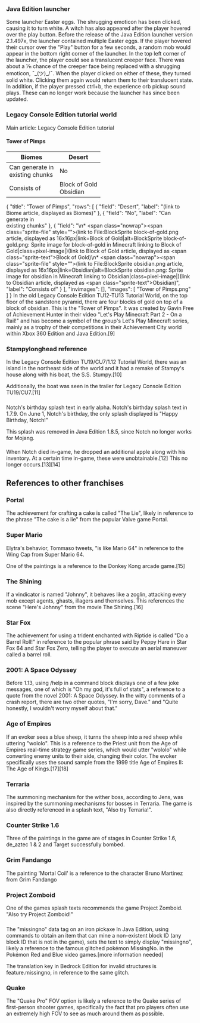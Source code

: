 ### Java Edition launcher
Some launcher Easter eggs. The shrugging emoticon has been clicked, causing it to turn white. A witch has also appeared after the player hovered over the play button.
Before the release of the Java Edition launcher version 2.1.497x, the launcher contained multiple Easter eggs. If the player hovered their cursor over the "Play" button for a few seconds, a random mob would appear in the bottom right corner of the launcher. In the top left corner of the launcher, the player could see a translucent creeper face. There was about a 1⁄11 chance of the creeper face being replaced with a shrugging emoticon, ¯\_(ツ)_/¯. When the player clicked on either of these, they turned solid white. Clicking them again would return them to their translucent state. In addition, if the player pressed ctrl+b, the experience orb pickup sound plays. These can no longer work because the launcher has since been updated.


### Legacy Console Edition tutorial world
Main article: Legacy Console Edition tutorial
#### Tower of Pimps
| Biomes                              | Desert                          |
|-------------------------------------|---------------------------------|
| Can generate in<br/>existing chunks | No                              |
| Consists of                         | Block of Gold<br/>Obsidian<br/> |

{
    "title": "Tower of Pimps",
    "rows": [
        {
            "field": "Desert",
            "label": "(link to Biome article, displayed as Biomes)"
        },
        {
            "field": "No",
            "label": "Can generate in<br>existing chunks"
        },
        {
            "field": "\n* <span class=\"nowrap\"><span class=\"sprite-file\" style=\"\">(link to File:BlockSprite block-of-gold.png article, displayed as 16x16px|link=Block of Gold|alt=BlockSprite block-of-gold.png: Sprite image for block-of-gold in Minecraft linking to Block of Gold|class=pixel-image|)</span>(link to Block of Gold article, displayed as <span class=\"sprite-text\">Block of Gold</span>)</span>\n* <span class=\"nowrap\"><span class=\"sprite-file\" style=\"\">(link to File:BlockSprite obsidian.png article, displayed as 16x16px|link=Obsidian|alt=BlockSprite obsidian.png: Sprite image for obsidian in Minecraft linking to Obsidian|class=pixel-image|)</span>(link to Obsidian article, displayed as <span class=\"sprite-text\">Obsidian</span>)</span>",
            "label": "Consists of"
        }
    ],
    "invimages": [],
    "images": [
        "Tower of Pimps.png"
    ]
}
In the old Legacy Console Edition TU12-TU13 Tutorial World, on the top floor of the sandstone pyramid, there are four blocks of gold on top of a block of obsidian. This is the "Tower of Pimps". It was created by Gavin Free of Achievement Hunter in their video "Let's Play Minecraft Part 2 - On a Rail!" and has become a symbol of the group's Let's Play Minecraft series, mainly as a trophy of their competitions in their Achievement City world within Xbox 360 Edition and Java Edition.[9]

### Stampylonghead reference
In the Legacy Console Edition TU19/CU7/1.12 Tutorial World, there was an island in the northeast side of the world and it had a remake of Stampy's house along with his boat, the S.S. Stumpy.[10]

Additionally, the boat was seen in the trailer for Legacy Console Edition TU19/CU7.[11]

### 
Notch's birthday splash text in early alpha.
Notch's birthday splash text in 1.7.9.
On June 1, Notch's birthday, the only splash displayed is "Happy Birthday, Notch!" 

This splash was removed in Java Edition 1.8.5, since Notch no longer works for Mojang.

#### 
When Notch died in-game, he dropped an additional apple along with his inventory. At a certain time in-game, these were unobtainable.[12] This no longer occurs.[13][14]

## References to other franchises
### Portal
The achievement for crafting a cake is called "The Lie", likely in reference to the phrase "The cake is a lie" from the popular Valve game Portal.

### Super Mario
Elytra's behavior, Tommaso tweets, "is like Mario 64" in reference to the Wing Cap from Super Mario 64.

One of the paintings is a reference to the Donkey Kong arcade game.[15]

### The Shining
If a vindicator is named "Johnny", it behaves like a zoglin, attacking every mob except agents, ghasts, illagers and themselves. This references the scene "Here's Johnny" from the movie The Shining.[16]

### Star Fox
The achievement for using a trident enchanted with Riptide is called "Do a Barrel Roll!" in reference to the popular phrase said by Peppy Hare in Star Fox 64 and Star Fox Zero, telling the player to execute an aerial maneuver called a barrel roll.

### 2001: A Space Odyssey
Before 1.13, using /help in a command block displays one of a few joke messages, one of which is "Oh my god, it's full of stats", a reference to a quote from the novel 2001: A Space Odyssey. In the witty comments of a crash report, there are two other quotes, "I'm sorry, Dave." and "Quite honestly, I wouldn't worry myself about that."

### Age of Empires
If an evoker sees a blue sheep, it turns the sheep into a red sheep while uttering "wololo". This is a reference to the Priest unit from the Age of Empires real-time strategy game series, which would utter "wololo" while converting enemy units to their side, changing their color. The evoker specifically uses the sound sample from the 1999 title Age of Empires II: The Age of Kings.[17][18]

### Terraria
The summoning mechanism for the wither boss, according to Jens, was inspired by the summoning mechanisms for bosses in Terraria. The game is also directly referenced in a splash text, "Also try Terraria!".

### Counter Strike 1.6
Three of the paintings in the game are of stages in Counter Strike 1.6, de_aztec 1 & 2 and Target successfully bombed.

### Grim Fandango
The painting 'Mortal Coil' is a reference to the character Bruno Martinez from Grim Fandango

### Project Zomboid
One of the games splash texts recommends the game Project Zomboid. "Also try Project Zomboid!"

### 
The "missingno" data tag on an iron pickaxe
In Java Edition, using commands to obtain an item that can mine a non-existent block ID (any block ID that is not in the game), sets the text to simply display "missingno", likely a reference to the famous glitched pokémon MissingNo. in the Pokémon Red and Blue video games.[more information needed]

The translation key in Bedrock Edition for invalid structures is feature.missingno, in reference to the same glitch.

### Quake
The "Quake Pro" FOV option is likely a reference to the Quake series of first-person shooter games, specifically the fact that pro players often use an extremely high FOV to see as much around them as possible.


